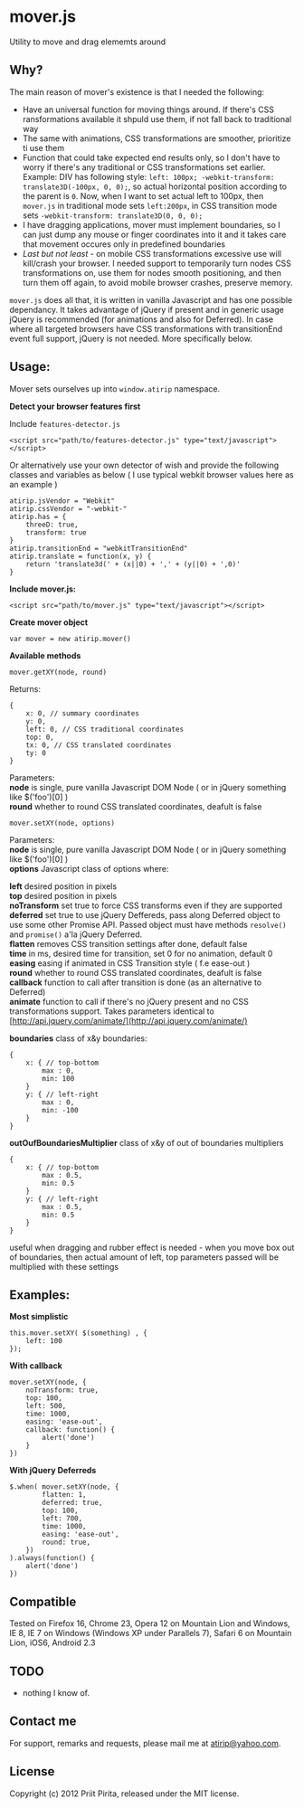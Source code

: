 # mover.js

Utility to move and drag elememts around

## Why?

The main reason of mover's existence is that I needed the following:

* Have an universal function for moving things around. If there's CSS ransformations available it shpuld use them, if not fall back to traditional way
* The same with animations, CSS transformations are smoother, prioritize ti use them
* Function that could take expected end results only, so I don't have to worry if there's any traditional or CSS transformations set earlier. Example: DIV has following style: `left: 100px; -webkit-transform: translate3D(-100px, 0, 0);`, so actual horizontal position according to the parent is `0`. Now, when I want to set actual left to 100px, then `mover.js` in traditional mode sets `left:200px`, in CSS transition mode sets `-webkit-transform: translate3D(0, 0, 0);`
* I have dragging applications, mover must implement boundaries, so I can just dump any mouse or finger coordinates into it and it takes care that movement occures only in predefined boundaries
* _Last but not least_ - on mobile CSS transformations excessive use will kill/crash your browser. I needed support to temporarily turn nodes CSS transformations on, use them for nodes smooth positioning, and then turn them off again, to avoid mobile browser crashes, preserve memory.

`mover.js` does all that, it is written in vanilla Javascript and has one possible dependancy. It takes advantage of jQuery if present and in generic usage jQuery is recommended (for animations and also for Deferred). In case where all targeted browsers have CSS transformations with transitionEnd event full support, jQuery is not needed. More specifically below.

## Usage:

Mover sets ourselves up into `window.atirip` namespace.

**Detect your browser features first**

Include `features-detector.js`

    <script src="path/to/features-detector.js" type="text/javascript"></script>

Or alternatively use your own detector of wish and provide the following classes and variables as below ( I use typical webkit browser values here as an example )

	atirip.jsVendor = "Webkit"
	atirip.cssVendor = "-webkit-"
	atirip.has = {
		threeD: true,
		transform: true
	}
	atirip.transitionEnd = "webkitTransitionEnd"
	atirip.translate = function(x, y) {
		return 'translate3d(' + (x||0) + ',' + (y||0) + ',0)'
	}


**Include mover.js:**

    <script src="path/to/mover.js" type="text/javascript"></script>

**Create mover object**

	var mover = new atirip.mover()

**Available methods**

	mover.getXY(node, round)

Returns:

	{
		x: 0, // summary coordinates
		y: 0,
		left: 0, // CSS traditional coordinates
		top: 0,
		tx: 0, // CSS translated coordinates
		ty: 0		
	}

Parameters:  
__node__ is single, pure vanilla Javascript DOM Node ( or in jQuery something like $('foo')[0] )  
__round__ whether to round CSS translated coordinates, deafult is false 

	mover.setXY(node, options)

Parameters:  
__node__ is single, pure vanilla Javascript DOM Node ( or in jQuery something like $('foo')[0] )  
__options__ Javascript class of options where:

__left__ desired position in pixels  
__top__ desired position in pixels  
__noTransform__ set true to force CSS transforms even if they are supported  
__deferred__ set true to use jQuery Deffereds, pass along Deferred object to use some other Promise API. Passed object must have methods `resolve()` and `promise()` a'la jQuery Deferred.  
__flatten__ removes CSS transition settings after done, default false  
__time__ in ms, desired time for transition, set 0 for no animation, default 0  
__easing__ easing if animated in CSS Transition style  ( f.e ease-out )  
__round__ whether to round CSS translated coordinates, deafult is false  
__callback__ function to call after transition is done (as an alternative to Deferred)  
__animate__	function to call if there's no jQuery present and no CSS transformations support. Takes parameters identical to [http://api.jquery.com/animate/](http://api.jquery.com/animate/)
		
__boundaries__ class of x&y boundaries:
 
 	{
 		x: { // top-bottom
 			max : 0,
 			min: 100
 		}
 		y: { // left-right
 			max : 0,
 			min: -100
 		}
 	}

__outOufBoundariesMultiplier__ class of x&y of out of boundaries multipliers

 	{
 		x: { // top-bottom
 			max : 0.5,
 			min: 0.5
 		}
 		y: { // left-right
 			max : 0.5,
 			min: 0.5
 		}
 	}

useful when dragging and rubber effect is needed - when you move box out of boundaries, then actual amount of left, top parameters passed will be multiplied with these settings

## Examples:

	
__Most simplistic__

	this.mover.setXY( $(something) , {
		left: 100
	});

	
__With callback__

	mover.setXY(node, {
		noTransform: true,
		top: 100,
		left: 500,
		time: 1000,
		easing: 'ease-out',
		callback: function() {
			alert('done')
		}
	})

__With jQuery Deferreds__

	$.when( mover.setXY(node, {
			flatten: 1,
			deferred: true,
			top: 100,
			left: 700,
			time: 1000,
			easing: 'ease-out',
			round: true,
		})
	).always(function() {
		alert('done')
	})


## Compatible

Tested on Firefox 16, Chrome 23, Opera 12 on Mountain Lion and Windows, IE 8, IE 7 on Windows
(Windows XP under Parallels 7), Safari 6 on Mountain Lion, iOS6, Android 2.3

## TODO

* nothing I know of.

## Contact me

For support, remarks and requests, please mail me at [atirip@yahoo.com](mailto:atirip@yahoo.com).

## License

Copyright (c) 2012 Priit Pirita, released under the MIT license.